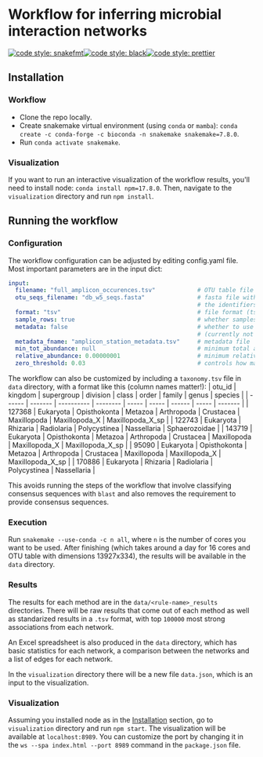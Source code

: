 # Workflow for inferring microbial interaction networks

[![code style: snakefmt](https://img.shields.io/badge/code%20style-snakefmt-000000.svg)](https://github.com/snakemake/snakefmt)[![code style: black](https://img.shields.io/badge/code%20style-black-000000.svg)](https://github.com/psf/black)[![code style: prettier](https://img.shields.io/badge/code_style-prettier-ff69b4.svg?style=flat-square)](https://github.com/prettier/prettier)


## Installation

### Workflow

- Clone the repo locally.
- Create snakemake virtual environment (using `conda` or `mamba`): `conda create -c conda-forge -c bioconda -n snakemake snakemake=7.8.0`.
- Run `conda activate snakemake`.

### Visualization

If you want to run an interactive visualization of the workflow results, you'll need to install node: `conda install npm=17.8.0`. Then, navigate to the `visualization` directory and run `npm install`.

## Running the workflow

### Configuration

The workflow configuration can be adjusted by editing config.yaml file. 
Most important parameters are in the input dict:
```yaml
input:
  filename: "full_amplicon_occurences.tsv"            # OTU table file
  otu_seqs_filename: "db_w5_seqs.fasta"               # fasta file with consensus/ASV sequences 
                                                      # the identifiers should correspond to OTU ids
  format: "tsv"                                       # file format (tsv/csv/biom) 
  sample_rows: true                                   # whether samples are in rows or in columns
  metadata: false                                     # whether to use metadata file 
                                                      # (currently not used due to only one method allowing it)
  metadata_fname: "amplicon_station_metadata.tsv"     # metadata file
  min_tot_abundance: null                             # minimum total abundance of an OTU
  relative_abundance: 0.00000001                      # minimum relative abundance
  zero_threshold: 0.03                                # controls how many OTU counts can be zero (for 0.03 -> 97%)
```

The workflow can also be customized by including a `taxonomy.tsv` file in `data` directory, with a format like this (column names matter!):
| otu_id	| kingdom	| supergroup	| division	| class	| order	| family	| genus	| species |
| ------    | -------   | ----------    | --------  | ----- | ----- | ------    | ----- | ------- |
| 127368	| Eukaryota	| Opisthokonta	| Metazoa	| Arthropoda	| Crustacea	| Maxillopoda	| Maxillopoda_X	| Maxillopoda_X_sp |
| 122743	| Eukaryota	| Rhizaria	| Radiolaria	| Polycystinea	| Nassellaria	| Sphaerozoidae |
| 143719	| Eukaryota	| Opisthokonta	| Metazoa	| Arthropoda	| Crustacea	| Maxillopoda	| Maxillopoda_X	| Maxillopoda_X_sp |
| 95090	| Eukaryota	| Opisthokonta	| Metazoa	| Arthropoda	| Crustacea	| Maxillopoda	| Maxillopoda_X	| Maxillopoda_X_sp |
| 170886	| Eukaryota	| Rhizaria	| Radiolaria	| Polycystinea	| Nassellaria |

This avoids running the steps of the workflow that involve classifying consensus sequences with `blast` and also removes the requirement to provide consensus sequences.

### Execution

Run `snakemake --use-conda -c n all`, where `n` is the number of cores you want to be used. After finishing (which takes around a day for 16 cores and OTU table with dimensions 13927x334), the results will be available in the `data` directory.

### Results

The results for each method are in the `data/<rule-name>_results` directories. There will be raw results that come out of each method as well as standarized results in a `.tsv` format, with top `100000` most strong associations from each network.

An Excel spreadsheet is also produced in the `data` directory, which has basic statistics for each network, a comparison between the networks and a list of edges for each network.

In the `visualization` directory there will be a new file `data.json`, which is an input to the visualization.

### Visualization

Assuming you installed node as in the [Installation](#installation) section, go to `visualization` directory and run `npm start`. The visualization will be available at `localhost:8989`. You can customize the port by changing it in the `ws --spa index.html --port 8989` command in the `package.json` file.
